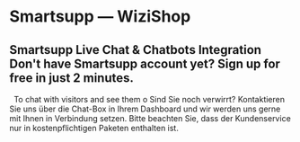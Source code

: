 # Smartsupp — WiziShop
## Smartsupp Live Chat & Chatbots Integration Don't have Smartsupp account yet? Sign up for free in just 2 minutes.
  To chat with visitors and see them o
Sind Sie noch verwirrt? Kontaktieren Sie uns über die Chat-Box in Ihrem Dashboard und wir werden uns gerne mit Ihnen in Verbindung setzen. Bitte beachten Sie, dass der Kundenservice nur in kostenpflichtigen Paketen enthalten ist.

